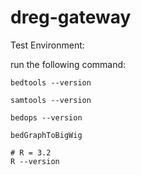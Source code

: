 # dreg-gateway

Test Environment:

run the following command:

```
bedtools --version

samtools --version

bedops --version

bedGraphToBigWig

# R = 3.2
R --version
```
